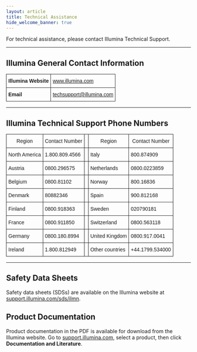 ```yaml
---
layout: article
title: Technical Assistance
hide_welcome_banner: true
---
```


For technical assistance, please contact Illumina Technical Support.

-----------------------

## Illumina General Contact Information

<style type="text/css">
.tg  {border-collapse:collapse;border-spacing:0;}
.tg td{font-family:Arial, sans-serif;font-size:14px;padding:10px 5px;border-style:solid;border-width:1px;overflow:hidden;word-break:normal;}
.tg th{font-family:Arial, sans-serif;font-size:14px;font-weight:normal;padding:10px 5px;border-style:solid;border-width:1px;overflow:hidden;word-break:normal;}
</style>
<table class="tg">
  <tr>
    <td class="tg-031e"><b>Illumina Website</b></td>
    <td class="tg-031e"><a href="www.illumina.com">www.illumina.com</a></td>
  </tr>
  <tr>
    <td class="tg-031e"><b>Email</b></td>
    <td class="tg-031e"><a href="techsupport@illumina.com">techsupport@illumina.com</a></td>
  </tr>
</table>

-----------------------

## Illumina Technical Support Phone Numbers

<style type="text/css">
.tg  {border-collapse:collapse;border-spacing:0;}
.tg td{font-family:Arial, sans-serif;font-size:14px;padding:10px 5px;border-style:solid;border-width:1px;overflow:hidden;word-break:normal;}
.tg th{font-family:Arial, sans-serif;font-size:14px;font-weight:normal;padding:10px 5px;border-style:solid;border-width:1px;overflow:hidden;word-break:normal;}
</style>
<table class="tg">
  <tr>
    <th class="tg-031e">Region</th>
    <th class="tg-031e">Contact Number</th>
    <th class="tg-031e"></th>
    <th class="tg-031e">Region</th>
    <th class="tg-031e">Contact Number</th>
  </tr>
  <tr>
    <td class="tg-031e">North America</td>
    <td class="tg-031e">1.800.809.4566</td>
    <td class="tg-031e"></td>
    <td class="tg-031e">Italy</td>
    <td class="tg-031e">800.874909</td>
  </tr>
  <tr>
    <td class="tg-031e">Austria</td>
    <td class="tg-031e">0800.296575</td>
    <td class="tg-031e"></td>
    <td class="tg-031e">Netherlands</td>
    <td class="tg-031e">0800.0223859</td>
  </tr>
  <tr>
    <td class="tg-031e">Belgium</td>
    <td class="tg-031e">0800.81102</td>
    <td class="tg-031e"></td>
    <td class="tg-031e">Norway</td>
    <td class="tg-031e">800.16836</td>
  </tr>
  <tr>
    <td class="tg-031e">Denmark</td>
    <td class="tg-031e">80882346</td>
    <td class="tg-031e"></td>
    <td class="tg-031e">Spain</td>
    <td class="tg-031e">900.812168</td>
  </tr>
  <tr>
    <td class="tg-031e">Finland</td>
    <td class="tg-031e">0800.918363</td>
    <td class="tg-031e"></td>
    <td class="tg-031e">Sweden</td>
    <td class="tg-031e">020790181</td>
  </tr>
  <tr>
    <td class="tg-031e">France</td>
    <td class="tg-031e">0800.911850</td>
    <td class="tg-031e"></td>
    <td class="tg-031e">Switzerland</td>
    <td class="tg-031e">0800.563118</td>
  </tr>
  <tr>
    <td class="tg-031e">Germany</td>
    <td class="tg-031e">0800.180.8994</td>
    <td class="tg-031e"></td>
    <td class="tg-031e">United Kingdom</td>
    <td class="tg-031e">0800.917.0041</td>
  </tr>
  <tr>
    <td class="tg-031e">Ireland</td>
    <td class="tg-031e">1.800.812949</td>
    <td class="tg-031e"></td>
    <td class="tg-031e">Other countries</td>
    <td class="tg-031e">+44.1799.534000</td>
  </tr>
</table>

---------------------

## Safety Data Sheets

Safety data sheets (SDSs) are available on the Illumina website at [support.illumina.com/sds/ilmn](support.illumina.com/sds/ilmn).

## Product Documentation

Product documentation in the PDF is available for download from the Illumina website. Go to [support.illumina.com](support.illumina.com), select a product, then click **Documentation and Literature**.
